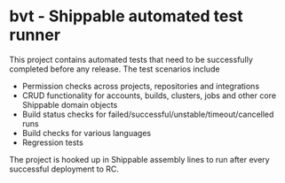 # bvt - Shippable automated test runner

This project contains automated tests that need to be successfully completed
before any release. The test scenarios include

- Permission checks across projects, repositories and integrations
- CRUD functionality for accounts, builds, clusters, jobs and other core
  Shippable domain objects
- Build status checks for failed/successful/unstable/timeout/cancelled runs
- Build checks for various languages
- Regression tests

The project is hooked up in Shippable assembly lines to run after every
successful deployment to RC.
